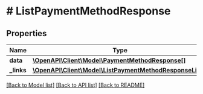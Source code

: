 # # ListPaymentMethodResponse

## Properties

Name | Type | Description | Notes
------------ | ------------- | ------------- | -------------
**data** | [**\OpenAPI\Client\Model\PaymentMethodResponse[]**](PaymentMethodResponse.md) |  |
**_links** | [**\OpenAPI\Client\Model\ListPaymentMethodResponseLinks**](ListPaymentMethodResponseLinks.md) |  |

[[Back to Model list]](../../README.md#models) [[Back to API list]](../../README.md#endpoints) [[Back to README]](../../README.md)
